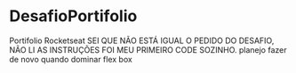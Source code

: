 # DesafioPortifolio
 Portifolio Rocketseat
SEI QUE NÃO ESTÁ IGUAL O PEDIDO DO DESAFIO, NÃO LI AS INSTRUÇÕES FOI MEU PRIMEIRO CODE SOZINHO.
planejo fazer de novo quando dominar flex box 
